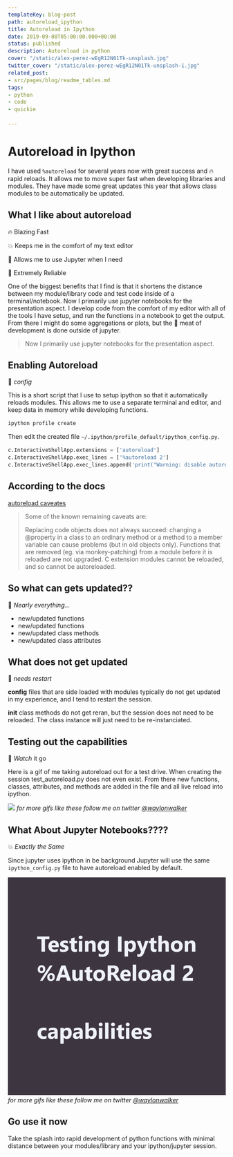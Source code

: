 ```yaml
---
templateKey: blog-post
path: autoreload_ipython
title: Autoreload in Ipython
date: 2019-09-08T05:00:00.000+00:00
status: published
description: Autoreload in python
cover: "/static/alex-perez-wEgR12N01Tk-unsplash.jpg"
twitter_cover: "/static/alex-perez-wEgR12N01Tk-unsplash-1.jpg"
related_post:
- src/pages/blog/readme_tables.md
tags:
- python
- code
- quickie

---
```

# Autoreload in Ipython

I have used `%autoreload` for several years now with great success and 🔥 rapid reloads.  It allows me to move super fast when developing libraries and modules.  They have made some great updates this year that allows class modules to be automatically be updated.

## What I like about autoreload

🔥 Blazing Fast

💥 Keeps me in the comfort of my text editor

👏 Allows me to use Jupyter when I need

👟 Extremely Reliable

One of the biggest benefits that I find is that it shortens the distance between my module/library code and test code inside of a terminal/notebook.  Now I primarily use jupyter notebooks for the presentation aspect.  I develop code from the comfort of my editor with all of the tools I have setup, and run the functions in a notebook to get the output.  From there I might do some aggregations or plots, but the 🥩 meat of development is done outside of jupyter.

> Now I primarily use jupyter notebooks for the presentation aspect.

## Enabling Autoreload

📐 _config_

This is a short script that I use to setup ipython so that it automatically reloads modules.  This allows me to use a separate terminal and editor, and keep data in memory while developing functions.

```bash
ipython profile create
```

Then edit the created file `~/.ipython/profile_default/ipython_config.py`.

```python
c.InteractiveShellApp.extensions = ['autoreload']
c.InteractiveShellApp.exec_lines = ['%autoreload 2']
c.InteractiveShellApp.exec_lines.append('print("Warning: disable autoreload in ipython_config.py to improve performance.")')
```

## According to the docs

[autoreload caveates](https://ipython.org/ipython-doc/3/config/extensions/autoreload.html#caveats "IPython caveats")

> Some of the known remaining caveats are:
>
> Replacing code objects does not always succeed: changing a @property in a class to an ordinary method or a method to a member variable can cause problems (but in old objects only).
> Functions that are removed (eg. via monkey-patching) from a module before it is reloaded are not upgraded.
> C extension modules cannot be reloaded, and so cannot be autoreloaded.

## So what can gets updated??

🤲 _Nearly everything..._

* new/updated functions
* new/updated functions
* new/updated class methods
* new/updated class attributes

## What does not get updated

🔄 _needs restart_

**config** files that are side loaded with modules typically do not get updated in my experience, and I tend to restart the session.

**init** class methods do not get reran, but the session does not need to be reloaded.  The class instance will just need to be re-instanciated.

## Testing out the capabilities

💨 _Watch_ it go

Here is a gif of me taking autoreload out for a test drive.  When creating the session test_autoreload.py does not even exist. From there new functions, classes, attributes, and methods are added in the file and all live reload into ipython.

![](/test_autoreload4.gif)
_for more gifs like these follow me on twitter_ [_@waylonwalker_](https://twitter.com/_WaylonWalker)

## What About Jupyter Notebooks????

💥 _Exactly the Same_

Since jupyter uses ipython in be background Jupyter will use the same `ipython_config.py` file to have autoreload enabled by default.

![](/test_autoreload_jupyter.gif)
_for more gifs like these follow me on twitter_ [_@waylonwalker_](https://twitter.com/_WaylonWalker)

## Go use it now

Take the splash into rapid development of python functions with minimal distance between your modules/library and your ipython/jupyter session.